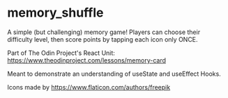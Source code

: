 # memory_shuffle  

A simple (but challenging) memory game! Players can choose their difficulty level, then score points by tapping each icon only ONCE.  

Part of The Odin Project's React Unit:  
https://www.theodinproject.com/lessons/memory-card  

Meant to demonstrate an understanding of useState and useEffect Hooks.  

Icons made by https://www.flaticon.com/authors/freepik  